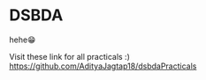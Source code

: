 # DSBDA
hehe😁

Visit these link for all practicals :) 
https://github.com/AdityaJagtap18/dsbdaPracticals
